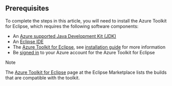 ## Prerequisites

To complete the steps in this article, you will need to install the Azure Toolkit for Eclipse, which requires the following software components:

* An [Azure supported Java Development Kit (JDK)](../../fundamentals/java-jdk-long-term-support.md)
* An [Eclipse IDE](http://www.eclipse.org/downloads/)
* The [Azure Toolkit for Eclipse](https://marketplace.eclipse.org/content/azure-toolkit-eclipse), see [installation guide](../installation.md) for more information
* Be [signed in](../sign-in-instructions.md) to your Azure account for the Azure Toolkit for Eclipse

> [!NOTE]
> The [Azure Toolkit for Eclipse](http://marketplace.eclipse.org/content/azure-toolkit-eclipse) page at the Eclipse Marketplace lists the builds that are compatible with the toolkit.

<!--
> [!IMPORTANT]
> If you are using the Azure Toolkit for Eclipse on Windows, the toolkit requires installing the Azure SDK 2.9.6 or later in order to use the Azure emulator. You have two options for installing the Azure SDK:
>
> * You can download and install the Azure SDK by using the [Web Platform Installer (WebPI)](https://go.microsoft.com/fwlink/?LinkID=252838).
> * If you do not have the Azure SDK installed when you create your first Azure deployment project, you will be prompted to automatically download install the requisite version of the Azure SDK.
>
> Note that the Azure SDK is required on Windows only.
-->